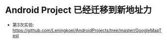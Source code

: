 #   Android Project 已经迁移到新地址力
-   第3次实验: https://github.com/Leningkoei/AndroidProjects/tree/master/GoogleMapTest
